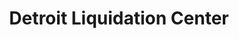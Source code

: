 ---
title: "Detroit Liquidation Center"
url: /detroit/detroit-liquidation-center/
shop: appliance
---